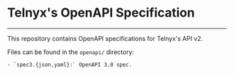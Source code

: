 # Telnyx's OpenAPI Specification
---
This repository contains OpenAPI specifications for Telnyx's API v2.

Files can be found in the `openapi/` directory:

	- `spec3.{json,yaml}:` OpenAPI 3.0 spec.

